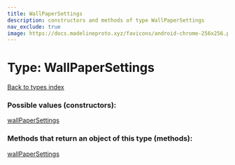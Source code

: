 ```yaml
---
title: WallPaperSettings
description: constructors and methods of type WallPaperSettings
nav_exclude: true
image: https://docs.madelineproto.xyz/favicons/android-chrome-256x256.png
---
```

# Type: WallPaperSettings
[Back to types index](index.md)



### Possible values (constructors):

[wallPaperSettings](../constructors/wallPaperSettings.md)  



### Methods that return an object of this type (methods):



[wallPaperSettings](../constructors/wallPaperSettings.md)  

